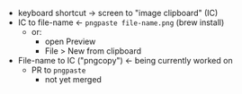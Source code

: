 - keyboard shortcut -> screen to "image clipboard" (IC)
- IC to file-name <- `pngpaste file-name.png` (brew install)
	- or:
		- open Preview
		- File > New from clipboard
- File-name to IC ("pngcopy") <- being currently worked on
	- PR to `pngpaste`
		- not yet merged